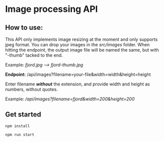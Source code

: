 # Image processing API

## How to use:

This API only implements image resizing at the moment and only supports jpeg format.
You can drop your images in the _src/images_ folder. When hitting the endpoint, the output image file will be named the same, but with "-thumb" tacked to the end.

Example: _fjord.jpg --> fjord-thumb.jpg_

**Endpoint:** /api/images?filename=your-file&width=width&height=height

Enter filename **_without_** the extension, and provide width and height as numbers, without quotes.

Example: _/api/images?filename=fjord&width=200&height=200_

## Get started

```
npm install
```

```
npm run start
```
